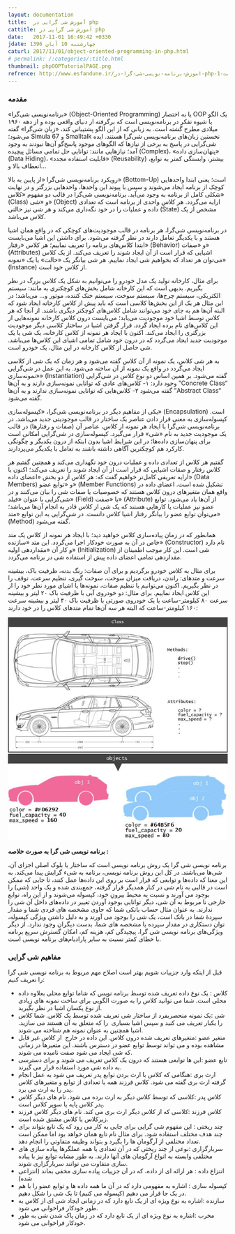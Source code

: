 ```yaml
---
layout: documentation
title:  آموزش شی گرایی در php
cattitle: آموزش شی گرایی در php
date:   2017-11-01 16:49:42 +0330
jdate: چهارشنبه 10 آبان 1396
caturl: 2017/11/01/object-oriented-programming-in-php.html
# permalink: /:categories/:title.html
thumbnail: phpOOPTutorialPAGE.png
refrence: http://www.esfandune.ir/اموزش-برنامه-نویسی-شی-گرا-در-php-قسمت-1/ <br> http://bshafiei.ir/Article_view/index/1XvocDexH9mhWT/برنامه-نویسی-شی-گرا-در-PHP <br> http://python.coderz.ir/lessons/l05.html
---
```

<h3>مقدمه</h3>

<p>
«برنامه‌نویسی شی‌گرا» (Object-Oriented Programming) یا به اختصار OOP یک الگو یا شیوه تفکر در برنامه‌نویسی است که برگرفته از دنیای واقعی بوده و از دهه ۱۹۶۰ میلادی مطرح گشته است. به زبانی که از این الگو پشتیبانی کند، «زبان شی‌گرا» گفته می‌شود؛ Simula 67 و Smalltalk نخستین زبان‌های برنامه‌نویسی شی‌گرا هستند. ایده شی‌گرایی در پاسخ به برخی از نیازها که الگوهای موجود پاسخ‌گو آن‌ها نبودند به وجود آمد؛ نیازهایی مانند: توانایی حل تمامی مسائل پیچیده (Complex)، «پنهان‌سازی داده» (Data Hiding)، «قابلیت استفاده مجدد» (Reusability) بیشتر، وابستگی کمتر به توابع، انعطاف بالا و...
</p>

<p>
رویکرد برنامه‌نویسی شی‌گرا «از پایین به بالا» (Bottom-Up) است؛ یعنی ابتدا واحدهایی کوچک از برنامه ایجاد می‌شوند و سپس با پیوند این واحدها، واحدهایی بزرگتر و در نهایت شکلی کامل از برنامه به وجود می‌آید. برنامه‌نویسی شی‌گرا در قالب دو مفهوم «کلاس» (Class) و «شی» (Object) ارایه می‌گردد. هر کلاس واحدی از برنامه است که تعدادی داده و عملیات‌ را در خود نگه‌داری می‌کند و هر شی نیز حالتی (State) مشخص از یک کلاس می‌باشد.
</p>

<p>
در برنامه‌نویسی شی‌گرا، هر برنامه در قالب موجودیت‌های کوچکی که در واقع همان اشیا هستند و با یکدیگر تعامل دارند در نظر گرفته می‌شود. برای داشتن این اشیا می‌بایست ابتدا کلاس‌های برنامه را تعریف نماییم؛ هر کلاس «رفتار» (Behavior) و «صفات» (Attributes) اشیایی که قرار است از آن ایجاد شوند را تعریف می‌کند. از یک کلاس می‌توان هر تعداد که بخواهیم شی ایجاد نماییم. هر شی بیانگر یک «حالت» یا یک «نمونه» (Instance) از کلاس خود است.
</p>

<p>
برای مثال، کارخانه تولید یک مدل خودرو را می‌توانیم به شکل یک کلاس بزرگ در نظر بگیریم. بدیهی است که این کارخانه شامل بخش‌های کوچکتری به مانند: سیستم الکتریکی، سیستم چرخ‌ها، سیستم سوخت، سیستم خنک کننده، موتور و... می‌باشد؛ در این مثال هر یک از این بخش‌ها کلاسی است که باید پیش از کلاس کارخانه ایجاد شود که البته آن‌‌ها هم به جای خود می‌توانند شامل کلاس‌های کوچکتر دیگری باشند. از آنجا که هر کلاس توسط اشیا خود موجودیت می‌یابد؛ می‌بایست درون کلاس کارخانه نمونه‌هایی از این کلاس‌های نام برده ایجاد گردد. قرار گرفتن اشیا در ساختار کلاسی دیگر موجودیت بزرگتری را ایجاد می‌کند. اکنون با ایجاد هر نمونه از کلاس کارخانه، یک شی‌ یا یک موجودیت جدید ایجاد می‌گردد که در درون خود شامل تمامی اشیای این کلاس‌ها می‌باشد. شی حاصل از کلاس کارخانه در این مثال، یک خودرو است.
</p>

<p>
به هر شی کلاس، یک نمونه از آن کلاس گفته می‌شود و هر زمان که یک شی از کلاسی ایجاد می‌گردد در واقع یک نمونه از آن ساخته می‌شود. به این عمل در شی‌گرایی «نمونه‌سازی» (Instantiation) گفته می‌شود. بر همین اساس دو نوع کلاس در شی‌گرایی وجود دارد: ۱- کلاس‌های عادی که توانایی نمونه‌سازی دارند و به آن‌ها ”Concrete Class“ گفته می‌شود ۲- کلاس‌هایی که توانایی نمونه‌سازی ندارند و به آن‌ها ”Abstract Class“ گفته می‌شود.
</p>

<p>
یکی از مفاهیم دیگر در برنامه‌نویسی شی‌گرا، «کپسوله‌سازی» (Encapsulation) است. کپسوله‌سازی به معنی قرار دادن عناصر یک ساختار در قالب موجودیتی جدید می‌باشد. در برنامه‌نویسی شی‌گرا با ایجاد هر نمونه از کلاس، عناصر آن (صفات و رفتارها) در قالب یک موجودیت جدید به نام «شی» قرار می‌گیرد. کپسوله‌سازی در شی‌گرایی امکانی است برای پنهان‌سازی داده‌ها؛ در این شرایط اشیا بدون اینکه از درون یکدیگر و چگونگی کارکرد هم کوچکترین آگاهی داشته باشند به تعامل با یکدیگر می‌پردازند.
</p>

<p>
گفتیم هر کلاس از تعدادی داده و عملیات درون خود نگهداری می‌کند و همچنین گفتیم هر کلاس رفتار و صفات اشیایی که قرار است از آن ایجاد شوند را تعریف می‌کند؛ اکنون با ارایه تعریفی کامل‌تر خواهیم گفت که: هر کلاس از دو بخش «اعضای داده» (Data Members) و «توابع عضو» (Member Functions) تشکیل شده است. اعضای داده در واقع همان متغیر‌های درون کلاس هستند که خصوصیات یا صفات شی را بیان می‌کنند و در شی‌گرایی با عنوان «فیلد» (Field) یا «صفت» (Attribute) از آن‌ها یاد می‌شود. توابع عضو نیز عملیات یا کارهایی هستند که یک شی از کلاس قادر به انجام آن‌ها می‌باشد؛ می‌توان توابع عضو را بیانگر رفتار اشیا کلاس دانست. در شی‌گرایی به این توابع «متد» (Method) گفته می‌شود.
</p>


<p>
همانطور که در زمان پیاده‌سازی کلاس خواهید دید؛ با ایجاد هر نمونه از کلاس یک متد خاص در آن به صورت خودکار اجرا می‌گردد. این متد «سازنده» (Constructor) نام دارد و کار آن «مقداردهی اولیه» (Initialization) شی است. این کار موجب اطمینان از مقداردهی تمامی اعضای داده پیش از استفاده شی در برنامه می‌گردد.
</p>


<p>
برای مثال به کلاس خودرو برگردیم و برای آن صفات: رنگ بدنه، ظرفیت باک، بیشینه سرعت و متدهای: راندن، دریافت میزان سوخت، سوخت گیری، تنظیم سرعت، توقف را در نظر بگیریم. اکنون می‌توانیم با تنظیم صفات، نمونه‌ها یا اشیای مورد نظر خود را از این کلاس ایجاد نماییم. برای مثال: دو خودروی آبی با ظرفیت باک ۲۰ لیتر و بیشینه سرعت ۸۰ کیلومتر-ساعت یا یک خودروی صورتی با ظرفیت باک ۴۰ لیتر و بیشینه سرعت ۱۶۰ کیلومتر-ساعت که البته هر سه آن‌ها تمام متدهای کلاس را در خود دارند:
</p>


<div align="center">
<img src="/images/post/l05-car-class-sample-compressor.jpg" alt="{{page.title}}" />
</div>

<div align="center">
<img src="/images/post/l05-car-class-object-sample-compressor.jpg" alt="{{page.title}}" />
</div>

<p><strong>
برنامه نویسی شی گرا  به صورت خلاصه :
</strong></p>

<p>
برنامه نویسی شی گرا یک روش برنامه نویسی است که ساختار یا بلوک اصلی اجزای آن، شی‌ها می‌باشند. در کل این روش برنامه نویسی، برنامه به شیء گرایش پیدا می‌کند. به این معنا که داده‌ها و توابعی که قرار است بر روی این داده‌ها عمل کنند، تا جایی که ممکن است در قالبی به نام شی در کنار همدیگر قرار گرفته، جمع‌بندی شده و یک واحد (شی) را بوجود می آورند و نسبت به محیط بیرونِ خود، کپسوله می‌شوند و از این راه، توابع خارجی نا مربوط به آن شی، دیگر توانایی بوجود آوردن تغییر در داده‌های داخل آن شی را ندارند. به عنوان مثال حساب بانکی شما که حاوی مشخصه های فردی شما و مقدار سپردهٔ شما در بانک است، یک شی را بوجود می آورند و به دلیل داشتن ویژگی کپسوله، توان دستکاری در مقدار سپرده یا مشخصه های شما، بدست دیگران وجود ندارد. از دیگر ویژگی‌های برنامه نویسی شی گرا، پیچیدگی کم، هزینه کم، امکان گسترش سریع برنامه با خطای کمتر نسبت به سایر پارادیام‌های برنامه نویسی است.
</p>


<h3>مفاهیم شی گرایی</h3>
<p>قبل از اینکه وارد جزییات شویم بهتر است اصلاح مهم مربوط به برنامه نویسی شی گرا را تعریف کنیم: </p>

<p>
<ul>
	<li><span class="notespan">کلاس :</span> یک نوع داده تعریف شده توسط برنامه نویس که شاما توابع محلی بعلاوه داده محلی است. شما می توانید کلاس را به صورت الگویی برای ساخت نمونه های زیادی از نوع یکسان اشیا در نظر بگیرید.</li>
	<li><span class="notespan">شی :</span>یک نمونه منحصربفرد از ساختار شی تعریف شده توسط یک کلاس. شما کلاس را یکبار تعریف می کنید و سپس اشیا بسیاری &nbsp;را که متعلق به آن هستند می سازید. اشیا همچنین به عنوان نمونه هم شناخته می شوند.</li>
	<li><span class="notespan">متغیر عضو :</span>متغیرهای تعریف شده درون کلاس. این داده در خارج &nbsp;از کلاس غیر قابل مشاهده بوده و می تواند توسط توابع عضو در دسترس باشند. این متغیرها در زمانی که شی ایجاد می شود صفت نامیده می شوند.</li>
	<li><span class="notespan">تابع عضو :</span>این ها توابعی هستند که درون یک کلاس تعریف می شوند و برای دسترسی به داده شی مورد استفاده قرار می گیرند.</li>
	<li><span class="notespan">ارث بری :</span>هنگامی که کلاس با ارث بردن توابع پدر تعریف می شود به عمل انجام گرفته ارث بری گفته می شود. کلاس فرزند همه یا تعدادی از توابع و متغیرهای کلاس پدر را به ارث می برد.</li>
	<li><span class="notespan">کلاس پدر :</span>کلاسی که توسط کلاس دیگر به ارث برده می شود. نام های دیگر کلاس پدر کلاس پایه یا سوپر کلاس است.</li>
	<li><span class="notespan">کلاس فرزند :</span>کلاسی که از کلاس دیگر ارث بری می کند. نام های دیگر کلاس فرزند زیرکلاس یا کلاس مشتق شده است.</li>
	<li><span class="notespan">چند ریختی :</span> این مفهوم شی گرایی برای جایی به کار می رود که یک تابع بتواند برای چند هدف مختلف استفاده شود. برای مثال نام تابع همان خواهد بود اما ممکن است تعداد مختلفی از آرگومان ها را بگیرد و بتواند وظیفه متفاوتی را انجام دهد.</li>
	<li><span class="notespan">سربارگزاری :</span>نوعی از چند ریختی که در آن تعدادی یا همه عملگرها پیاده سازی های مختلفی وابسته به انواع آرگومان های آنها دارند. به طور مشابه توابع نیز با پیاده سازی متفاوت می توانند سربارگزاری شوند.</li>
	<li><span class="notespan">انتزاع داده :</span> هر ارائه ای از داده، که در آن جزییات پیاده سازی مخفی بماند (انتزاعی شده)</li>
	<li><span class="notespan">کپسوله سازی :</span> اشاره به مفهومی دارد که در آن ما همه داده ها و توابع عضو را با هم در یک جا قرار می دهیم (کپسوله می کنیم) تا یک شی را شکل دهیم.</li>
	<li><span class="notespan">سازنده :</span>اشاره به نوع ویژه ای از یک تابع دارد که در زمانی ایجاد شی ای از کلاس به طور خودکار فراخوانی می شود.</li>
	<li><span class="notespan">مخرب :</span>اشاره به نوع ویژه ای از یک تابع دارد که در زمان پاک شدن شی به طور خودکار فراخوانی می شود.</li>
</ul>
</p>